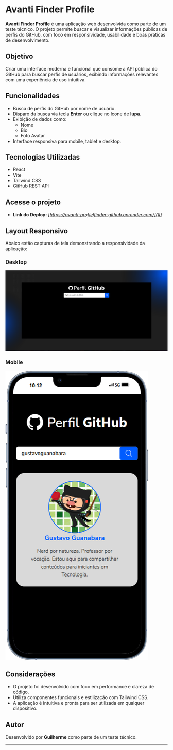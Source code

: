 # Avanti Finder Profile

**Avanti Finder Profile** é uma aplicação web desenvolvida como parte de um teste técnico. O projeto permite buscar e visualizar informações públicas de perfis do GitHub, com foco em responsividade, usabilidade e boas práticas de desenvolvimento.

## Objetivo

Criar uma interface moderna e funcional que consome a API pública do GitHub para buscar perfis de usuários, exibindo informações relevantes com uma experiência de uso intuitiva.

## Funcionalidades

- Busca de perfis do GitHub por nome de usuário.
- Disparo da busca via tecla **Enter** ou clique no ícone de **lupa**.
- Exibição de dados como:
  - Nome
  - Bio
  - Foto Avatar
- Interface responsiva para mobile, tablet e desktop.

## Tecnologias Utilizadas

- React
- Vite
- Tailwind CSS
- GitHub REST API

## Acesse o projeto

- **Link do Deploy:** *[https://avanti-profielfinder-github.onrender.com/](#)*


## Layout Responsivo

Abaixo estão capturas de tela demonstrando a responsividade da aplicação:

### Desktop

![Avanti Finder - Desktop](./src/screenshots/desktop.png)

### Mobile

![Avanti Finder - Mobile](./src/screenshots/mobile.png)


## Considerações

- O projeto foi desenvolvido com foco em performance e clareza de código.
- Utiliza componentes funcionais e estilização com Tailwind CSS.
- A aplicação é intuitiva e pronta para ser utilizada em qualquer dispositivo.

## Autor

Desenvolvido por **Guilherme** como parte de um teste técnico.

---

